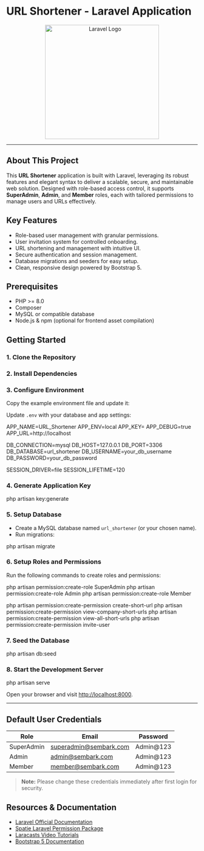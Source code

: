 # URL Shortener - Laravel Application

<p align="center">
  <a href="https://laravel.com" target="_blank" rel="noopener">
    <img src="https://raw.githubusercontent.com/laravel/art/master/logo-lockup/5%20SVG/2%20CMYK/1%20Full%20Color/laravel-logolockup-cmyk-red.svg" width="300" alt="Laravel Logo">
  </a>
</p>

---

## About This Project

This **URL Shortener** application is built with Laravel, leveraging its robust features and elegant syntax to deliver a scalable, secure, and maintainable web solution. Designed with role-based access control, it supports **SuperAdmin**, **Admin**, and **Member** roles, each with tailored permissions to manage users and URLs effectively.

## Key Features

- Role-based user management with granular permissions.
- User invitation system for controlled onboarding.
- URL shortening and management with intuitive UI.
- Secure authentication and session management.
- Database migrations and seeders for easy setup.
- Clean, responsive design powered by Bootstrap 5.

## Prerequisites

- PHP >= 8.0
- Composer
- MySQL or compatible database
- Node.js & npm (optional for frontend asset compilation)


## Getting Started

### 1. Clone the Repository

### 2. Install Dependencies

### 3. Configure Environment

Copy the example environment file and update it:

Update `.env` with your database and app settings:

APP_NAME=URL_Shortener
APP_ENV=local
APP_KEY=
APP_DEBUG=true
APP_URL=http://localhost

DB_CONNECTION=mysql
DB_HOST=127.0.0.1
DB_PORT=3306
DB_DATABASE=url_shortener
DB_USERNAME=your_db_username
DB_PASSWORD=your_db_password

SESSION_DRIVER=file
SESSION_LIFETIME=120

### 4. Generate Application Key

php artisan key:generate

### 5. Setup Database

- Create a MySQL database named `url_shortener` (or your chosen name).
- Run migrations:

php artisan migrate

### 6. Setup Roles and Permissions

Run the following commands to create roles and permissions:

php artisan permission:create-role SuperAdmin
php artisan permission:create-role Admin
php artisan permission:create-role Member

php artisan permission:create-permission create-short-url
php artisan permission:create-permission view-company-short-urls
php artisan permission:create-permission view-all-short-urls
php artisan permission:create-permission invite-user

### 7. Seed the Database

php artisan db:seed

### 8. Start the Development Server

php artisan serve

Open your browser and visit [http://localhost:8000](http://localhost:8000).

---

## Default User Credentials

| Role       | Email                   | Password    |
|------------|-------------------------|-------------|
| SuperAdmin | superadmin@sembark.com  | Admin@123   |
| Admin      | admin@sembark.com       | Admin@123   |
| Member     | member@sembark.com      | Admin@123   |

> **Note:** Please change these credentials immediately after first login for security.


## Resources & Documentation

- [Laravel Official Documentation](https://laravel.com/docs)
- [Spatie Laravel Permission Package](https://spatie.be/docs/laravel-permission)
- [Laracasts Video Tutorials](https://laracasts.com)
- [Bootstrap 5 Documentation](https://getbootstrap.com/docs/5.3/getting-started/introduction/)
